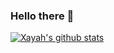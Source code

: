 ### Hello there 👋

<!--
**XayahSuSuSu/XayahSuSuSu** is a ✨ _special_ ✨ repository because its `README.md` (this file) appears on your GitHub profile.

Here are some ideas to get you started:

- 🔭 I’m currently working on ...
- 🌱 I’m currently learning ...
- 👯 I’m looking to collaborate on ...
- 🤔 I’m looking for help with ...
- 💬 Ask me about ...
- 📫 How to reach me: ...
- 😄 Pronouns: ...
- ⚡ Fun fact: ...
-->
[![Xayah's github stats](https://github-readme-stats.vercel.app/api?username=XayahSuSuSu)](https://github.com/anuraghazra/github-readme-stats)
